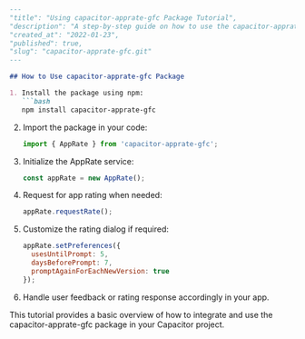 ```markdown
---
"title": "Using capacitor-apprate-gfc Package Tutorial",
"description": "A step-by-step guide on how to use the capacitor-apprate-gfc package in your Capacitor project.",
"created_at": "2022-01-23",
"published": true,
"slug": "capacitor-apprate-gfc.git"
---

## How to Use capacitor-apprate-gfc Package

1. Install the package using npm:
   ```bash
   npm install capacitor-apprate-gfc
   ```

2. Import the package in your code:
   ```javascript
   import { AppRate } from 'capacitor-apprate-gfc';
   ```

3. Initialize the AppRate service:
   ```javascript
   const appRate = new AppRate();
   ```

4. Request for app rating when needed:
   ```javascript
   appRate.requestRate();
   ```

5. Customize the rating dialog if required:
   ```javascript
   appRate.setPreferences({
     usesUntilPrompt: 5,
     daysBeforePrompt: 7,
     promptAgainForEachNewVersion: true
   });
   ```

6. Handle user feedback or rating response accordingly in your app.

This tutorial provides a basic overview of how to integrate and use the capacitor-apprate-gfc package in your Capacitor project.
```
```